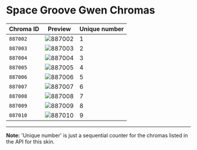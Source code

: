 # Space Groove Gwen Chromas

| Chroma ID | Preview | Unique number |
|---|---|---|
| `887002` | ![887002](https://raw.communitydragon.org/latest/plugins/rcp-be-lol-game-data/global/default/v1/champion-chroma-images/887/887002.png) | 1 |
| `887003` | ![887003](https://raw.communitydragon.org/latest/plugins/rcp-be-lol-game-data/global/default/v1/champion-chroma-images/887/887003.png) | 2 |
| `887004` | ![887004](https://raw.communitydragon.org/latest/plugins/rcp-be-lol-game-data/global/default/v1/champion-chroma-images/887/887004.png) | 3 |
| `887005` | ![887005](https://raw.communitydragon.org/latest/plugins/rcp-be-lol-game-data/global/default/v1/champion-chroma-images/887/887005.png) | 4 |
| `887006` | ![887006](https://raw.communitydragon.org/latest/plugins/rcp-be-lol-game-data/global/default/v1/champion-chroma-images/887/887006.png) | 5 |
| `887007` | ![887007](https://raw.communitydragon.org/latest/plugins/rcp-be-lol-game-data/global/default/v1/champion-chroma-images/887/887007.png) | 6 |
| `887008` | ![887008](https://raw.communitydragon.org/latest/plugins/rcp-be-lol-game-data/global/default/v1/champion-chroma-images/887/887008.png) | 7 |
| `887009` | ![887009](https://raw.communitydragon.org/latest/plugins/rcp-be-lol-game-data/global/default/v1/champion-chroma-images/887/887009.png) | 8 |
| `887010` | ![887010](https://raw.communitydragon.org/latest/plugins/rcp-be-lol-game-data/global/default/v1/champion-chroma-images/887/887010.png) | 9 |

---

**Note:** 'Unique number' is just a sequential counter for the chromas listed in the API for this skin.
